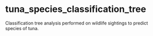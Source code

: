# tuna_species_classification_tree
Classification tree analysis performed on wildlife sightings to predict species of tuna.
